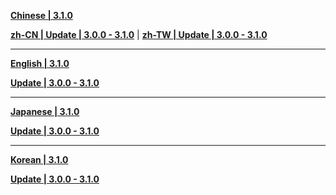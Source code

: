 **[Chinese | 3.1.0](https://autopatchcn.bhsr.com/client/cn/20250213221833_pWDwIcOAdsmyvG3O/PC/Chinese.7z)**

**[zh-CN | Update | 3.0.0 - 3.1.0](https://autopatchcn.bhsr.com/client/diff/hkrpg_cn/audio_zh-cn_3.0.0_3.1.0_hdiff_xgraMKLdGyMekuTW.7z)** | 
**[zh-TW | Update | 3.0.0 - 3.1.0](https://autopatchcn.bhsr.com/client/diff/hkrpg_cn/audio_zh-tw_3.0.0_3.1.0_hdiff_ietMeFEiwonvApmU.7z)**

---

**[English | 3.1.0](https://autopatchcn.bhsr.com/client/cn/20250213221833_pWDwIcOAdsmyvG3O/PC/English.7z)**

**[Update | 3.0.0 - 3.1.0](https://autopatchcn.bhsr.com/client/diff/hkrpg_cn/audio_en-us_3.0.0_3.1.0_hdiff_xZZHQUPdgGAYCjOA.7z)**

---

**[Japanese | 3.1.0](https://autopatchcn.bhsr.com/client/cn/20250213221833_pWDwIcOAdsmyvG3O/PC/Japanese.7z)**

**[Update | 3.0.0 - 3.1.0](https://autopatchcn.bhsr.com/client/diff/hkrpg_cn/audio_ja-jp_3.0.0_3.1.0_hdiff_qmcjICUfXjaibrXh.7z)**

---

**[Korean | 3.1.0](https://autopatchcn.bhsr.com/client/cn/20250213221833_pWDwIcOAdsmyvG3O/PC/Korean.7z)**

**[Update | 3.0.0 - 3.1.0](https://autopatchcn.bhsr.com/client/diff/hkrpg_cn/audio_ko-kr_3.0.0_3.1.0_hdiff_FFPXstZIVutePTTa.7z)**
